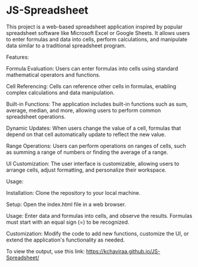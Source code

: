 # JS-Spreadsheet

This project is a web-based spreadsheet application inspired by popular spreadsheet software like Microsoft Excel or Google Sheets. It allows users to enter formulas and data into cells, perform calculations, and manipulate data similar to a traditional spreadsheet program.

Features:

Formula Evaluation: Users can enter formulas into cells using standard mathematical operators and functions.

Cell Referencing: Cells can reference other cells in formulas, enabling complex calculations and data manipulation.

Built-in Functions: The application includes built-in functions such as sum, average, median, and more, allowing users to perform common spreadsheet operations.

Dynamic Updates: When users change the value of a cell, formulas that depend on that cell automatically update to reflect the new value.

Range Operations: Users can perform operations on ranges of cells, such as summing a range of numbers or finding the average of a range.

UI Customization: The user interface is customizable, allowing users to arrange cells, adjust formatting, and personalize their workspace.

Usage:

Installation: Clone the repository to your local machine.

Setup: Open the index.html file in a web browser.

Usage: Enter data and formulas into cells, and observe the results. Formulas must start with an equal sign (=) to be recognized.

Customization: Modify the code to add new functions, customize the UI, or extend the application's functionality as needed.

To view the output, use this link: https://kchaviraa.github.io/JS-Spreadsheet/
